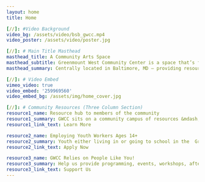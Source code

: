 ```yaml
---
layout: home
title: Home

[//]: #Video Background
video_bg: /assets/video/bsb_gwcc.mp4
video_poster: /assets/video/poster.jpg

[//]: # Main Title Masthead
masthead_title: A Community Arts Space
masthead_subtitle: Greenmount West Community Center is a space that’s free + open to the public.
masthead_summary: Centrally located in Baltimore, MD — providing resources + programming to all of the community’s residents.

[//]: # Video Embed
vimeo_video: true
video_embed: '259969560'
video_embed_bg: /assets/img/home_cover.jpg

[//]: # Community Resources (Three Column Section)
resource1_name: Resource hub to members of the community
resource1_summary: GWCC sits on a community campus of resources &mdash; visit spaces like Open Works and Gallery CA. Learn how the youth are activating on campus.
resource1_link_text: Learn More

resource2_name: Employing Youth Workers Ages 14+
resource2_summary: Youth either living in or going to school in the  Greenmount West community, are hired to help manage and facilitate programming and procedures in the center.
resource2_link_text: Apply Now

resource3_name: GWCC Relies on People Like You!
resource3_summary: Help us provide programming, events, workshops, after-school snacks and more. Monetary donations provide program support which moves our mission forward.
resource3_link_text: Support Us
---
```

